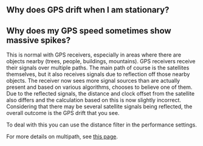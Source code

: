 ## Why does GPS drift when I am stationary?
## Why does my GPS speed sometimes show massive spikes?


This is normal with GPS receivers, especially in areas where there are objects nearby (trees, people, buildings, mountains).  GPS receivers receive their signals over multiple paths.  The main path of course is the satellites themselves, but it also receives signals due to reflection off those nearby objects.  The receiver now sees more signal sources than are actually present and based on various algorithms, chooses to believe one of them.  Due to the reflected signals, the distance and clock offset from the satellite also differs and the calculation based on this is now slightly incorrect.  Considering that there may be several satellite signals being reflected, the overall outcome is the GPS drift that you see. 

To deal with this you can use the distance filter in the performance settings.    

For more details on multipath, see [this page](https://www.e-education.psu.edu/geog862/node/1721).